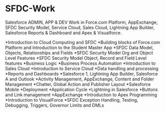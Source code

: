 # SFDC-Work
Salesforce ADMIN, APP & DEV Work in Force.com Platform, AppExchange, SFDC Security Model, Service Cloud, Sales Cloud, Lightning App Builder, Salesforce Reports & Dashboard and Apex & Visualforce.

*Introduction to Cloud Computing and SFDC
*Building blocks of Force.com Platform and Introduction to the Student Master App
*SFDC Data Model, Objects, Relationships and Fields
*SFDC Security Model Org and Object Level Features
*SFDC Security Model Object, Record and Field Level features
*Business Logic
*Business Process Automation
*Introduction to Sales Cloud
*Introduction to Service Cloud
*Data handling and processing
*Reports and Dashboards
*Salesforce 1, Lightning App Builder, Salesforce A and Outlook
*Activity Management, AppExchange, Content and Folder Management
*Chatter, Global Action and Publisher Layout
*Salesforce Mobile
*Deployment 
*Application Cycle
*Lightning in Salesforce
*Buttons and Link management
*AppExchange
*Introduction to Apex Programming
*Introduction to VisualForce
*SFDC Exception Handling, Testing, Debugging, Triggers, Governor Limits and DMLs  